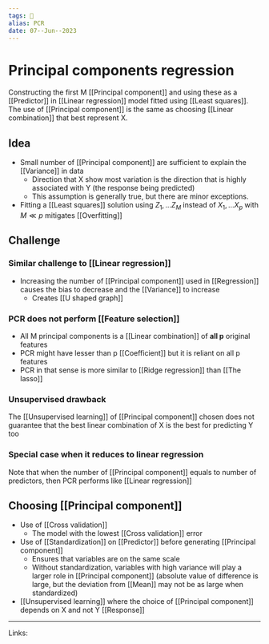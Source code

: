 ```yaml
---
tags: 🌱
alias: PCR
date: 07--Jun--2023
---
```


# Principal components regression

Constructing the first M [[Principal component]] and using these as a [[Predictor]] in [[Linear regression]] model fitted using [[Least squares]]. The use of [[Principal component]] is the same as choosing [[Linear combination]] that best represent X.
## Idea
- Small number of [[Principal component]] are sufficient to explain the [[Variance]] in data
    - Direction that X show most variation is the direction that is highly associated with Y (the response being predicted)
    - This assumption is generally true, but there are minor exceptions.
- Fitting a [[Least squares]] solution using $Z_1,…Z_M$ instead of $X_1,…X_p$ with $M \ll p$ mitigates [[Overfitting]]
## Challenge
### Similar challenge to [[Linear regression]]
- Increasing the number of [[Principal component]] used in [[Regression]] causes the bias to decrease and the [[Variance]] to increase
    - Creates [[U shaped graph]]
### PCR does not perform [[Feature selection]]
- All M principal components is a [[Linear combination]] of **all p** original features
- PCR might have lesser than p [[Coefficient]] but it is reliant on all p features
- PCR in that sense is more similar to [[Ridge regression]] than [[The lasso]]
### Unsupervised drawback
The [[Unsupervised learning]] of [[Principal component]] chosen does not guarantee that the best linear combination of X is the best for predicting Y too 
### Special case when it reduces to linear regression
Note that when the number of [[Principal component]] equals to number of predictors, then PCR performs like [[Linear regression]]
## Choosing [[Principal component]]
- Use of [[Cross validation]]
    - The model with the lowest [[Cross validation]] error
- Use of [[Standardization]] on [[Predictor]] before generating [[Principal component]]
    - Ensures that variables are on the same scale
    - Without standardization, variables with high variance will play a larger role in [[Principal component]] (absolute value of difference is large, but the deviation from [[Mean]] may not be as large when standardized)
- [[Unsupervised learning]] where the choice of [[Principal component]] depends on X and not Y [[Response]]

---
Links: 